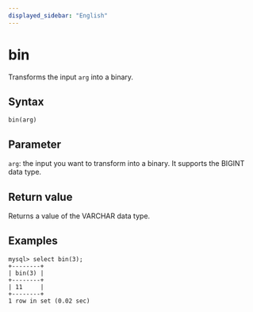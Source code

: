 ```yaml
---
displayed_sidebar: "English"
---
```


# bin



Transforms the input `arg` into a binary.

## Syntax

```Shell
bin(arg)
```

## Parameter

`arg`: the input you want to transform into a binary. It supports the BIGINT data type.

## Return value

Returns a value of the VARCHAR data type.

## Examples

```Plain
mysql> select bin(3);
+--------+
| bin(3) |
+--------+
| 11     |
+--------+
1 row in set (0.02 sec)
```
